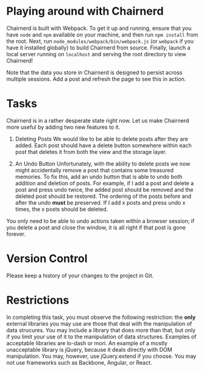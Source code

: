

Playing around with Chairnerd
===

Chairnerd is built with Webpack. To get it up and running, ensure that you have `node` and `npm` available on your machine, and then run `npm install` from the root. Next, run `node_modules/webpack/bin/webpack.js` (or `webpack` if you have it installed globally) to build Chairnerd from source. Finally, launch a local server running on `localhost` and serving the root directory to view Chairnerd!

Note that the data you store in Chairnerd is designed to persist across multiple sessions. Add a post and refresh the page to see this in action.


Tasks
===

Chairnerd is in a rather desperate state right now. Let us make Chairnerd more useful by adding two new features to it.

1. Deleting Posts
We would like to be able to delete posts after they are added. Each post should have a delete button somewhere within each post that deletes it from both the view and the storage layer.


2. An Undo Button
Unfortunately, with the ability to delete posts we now might accidentally remove a post that contains some treasured memories. To fix this, add an undo button that is able to undo both addition and deletion of posts. For example, if I add a post and delete a post and press undo twice, the added post should be removed and the deleted post should be restored. The ordering of the posts before and after the undo **must** be preserved. If I add x posts and press undo x times, the x posts should be deleted.

You only need to be able to undo actions taken within a browser session; if you delete a post and close the window, it is all right if that post is gone forever.

Version Control
===

Please keep a history of your changes to the project in Git.


Restrictions
===

In completing this task, you must observe the following restriction: the **only** external libraries you may use are those that deal with the manipulation of data strucures. You may include a library that does more than that, but only if you limit your use of it to the manipulation of data structures. Examples of acceptable libraries are lo-dash or mori. An example of a mostly unacceptable library is jQuery, because it deals directly with DOM manipulation. You may, however, use jQuery.extend if you choose. You may not use frameworks such as Backbone, Angular, or React.

